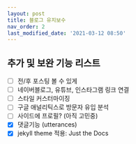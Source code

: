 ```yaml
---
layout: post
title: 블로그 유지보수
nav_order: 2
last_modified_date: '2021-03-12 08:50'
---
```


## **추가 및 보완 기능 리스트**

- [ ] 전/후 포스팅 볼 수 있게
- [ ] 네이버블로그, 유튜브, 인스타그램 링크 연결
- [ ] 스타일 커스터마이징
- [ ] 구글 애널리틱스로 방문자 유입 분석
- [ ] 사이드에 프로필? (아직 고민중)
- [x] 댓글기능 (utterances)
- [x] jekyll theme 적용: Just the Docs